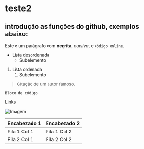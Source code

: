 # teste2

## introdução as funções do github, exemplos abaixo:

Este é um parágrafo com **negrita**, *cursiva*, e `código online`.

- Lista desordenada
   - Subelemento

1. Lista ordenada
    1. Subelemento

> Citação de um autor famoso.

```
Bloco de código
```

[Links](https://www.ejemplo.com)

![Imagem](https://www.ejemplo.com/imagen.jpg)

| Encabezado 1 | Encabezado 2 | 
| ------------- | ------------- | 
| Fila 1 Col 1  | Fila 1 Col 2  | 
| Fila 2 Col 1  | Fila 2 Col 2  |
